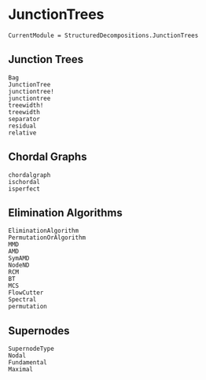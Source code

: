 # JunctionTrees

```@meta
CurrentModule = StructuredDecompositions.JunctionTrees
```

## Junction Trees

```@docs
Bag
JunctionTree
junctiontree!
junctiontree
treewidth!
treewidth
separator
residual
relative
```

## Chordal Graphs
```@docs
chordalgraph
ischordal
isperfect
```

## Elimination Algorithms

```@docs
EliminationAlgorithm
PermutationOrAlgorithm
MMD
AMD
SymAMD
NodeND
RCM
BT
MCS
FlowCutter
Spectral
permutation   
```

## Supernodes
```@docs
SupernodeType
Nodal
Fundamental
Maximal
```
